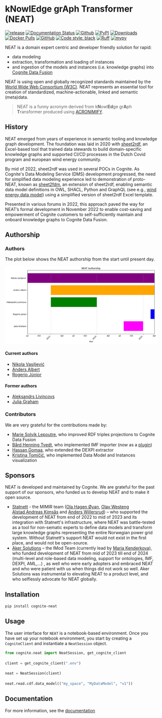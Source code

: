 # kNowlEdge grAph Transformer (NEAT)

[![release](https://img.shields.io/github/actions/workflow/status/cognitedata/neat/release.yaml?style=for-the-badge)](https://github.com/cognitedata/neat/actions/workflows/release.yaml)
[![Documentation Status](https://readthedocs.com/projects/cognite-neat/badge/?version=latest&style=for-the-badge)](https://cognite-neat.readthedocs-hosted.com/en/latest/?badge=latest)
[![Github](https://shields.io/badge/github-cognite/neat-green?logo=github&style=for-the-badge)](https://github.com/cognitedata/neat)
[![PyPI](https://img.shields.io/pypi/v/cognite-neat?style=for-the-badge)](https://pypi.org/project/cognite-neat/)
[![Downloads](https://img.shields.io/pypi/dm/cognite-neat?style=for-the-badge)](https://pypistats.org/packages/cognite-neat)
[![Docker Pulls](https://img.shields.io/docker/pulls/cognite/neat?style=for-the-badge)](https://hub.docker.com/r/cognite/neat)
[![GitHub](https://img.shields.io/github/license/cognitedata/neat?style=for-the-badge)](https://github.com/cognitedata/neat/blob/master/LICENSE)
[![Code style: black](https://img.shields.io/badge/code%20style-black-000000.svg?style=for-the-badge)](https://github.com/ambv/black)
[![Ruff](https://img.shields.io/endpoint?url=https://raw.githubusercontent.com/astral-sh/ruff/main/assets/badge/v2.json&style=for-the-badge)](https://github.com/astral-sh/ruff)
[![mypy](https://img.shields.io/badge/mypy-checked-000000.svg?style=for-the-badge&color=blue)](http://mypy-lang.org)

NEAT is a domain expert centric and developer friendly solution for rapid:

- data modeling
- extraction, transformation and loading of instances
- and ingestion of the models and instances (i.e. knowledge graphs) into [Cognite Data Fusion](https://www.cognite.com/en/product/cognite_data_fusion_industrial_dataops_platform)

NEAT is using open and globally recognized standards maintained by the [World Wide Web Consortium (W3C)](https://www.w3.org/RDF/).
NEAT represents an essential tool for creation of standardized, machine-actionable, linked and semantic (meta)data.

> NEAT is a funny acronym derived from k**N**owl**Ed**ge gr**A**ph **T**ransformer produced using [ACRONIMIFY](https://acronymify.com/NEAT/?q=knowledge+graph+transformer).


## History

NEAT emerged from years of experience in semantic tooling and knowledge graph development. The foundation was laid in 2020 with [sheet2rdf](https://github.com/nikokaoja/sheet2rdf), an Excel-based tool that trained data stewards to build domain-specific knowledge graphs and supported CI/CD processes in the Dutch Covid program and european wind energy community.

By mid of 2022, sheet2rdf was used in several POCs in Cognite. As Cognite's Data Modeling Service (DMS) development progressed, the need for simplified data modeling experience led to demonstration of proto-NEAT, known as [sheet2fdm](https://github.com/cognitedata/sheet2fdm), an extension of sheet2rdf, enabling semantic data model definitions in OWL, SHACL, Python and GraphQL (see e.g., [wind energy data model](https://cognitedata.github.io/wind-energy-data-model/)) using a simplified version of sheet2rdf Excel template.

Presented in various forums in 2022, this approach paved the way for NEAT’s formal development in November 2022 to enable cost-saving and empowerment of Cognite customers to self-sufficiently maintain and onboard knowledge graphs to Cognite Data Fusion.

## Authorship

### Authors
The plot below shows the NEAT authorship from the start until present day.

![NEAT authorship](./artifacts/figs/authorship.png)

#### Current authors
- [Nikola Vasiljević](www.linkedin.com/in/thisisnikola)
- [Anders Albert](https://www.linkedin.com/in/anders-albert-00790483/)
- [Rogerio Júnior](https://www.linkedin.com/in/rogerio-saboia-j%C3%BAnior-087118a7/)

#### Former authors
- [Aleksandrs Livincovs](https://www.linkedin.com/in/aleksandrslivincovs/)
- [Julia Graham](https://www.linkedin.com/in/julia-graham-959a78a7/)

### Contributors
We are very grateful for the contributions made by:


- [Marie Solvik Lepoutre](https://www.linkedin.com/in/mslepoutre/), who improved RDF triples projections to Cognite Data Fusion
- [Bård Henning Tvedt](https://www.linkedin.com/in/bhtvedt/), who implemented IMF importer (now as a [plugin](https://github.com/thisisneat-io/imf-importer-plugin))
- [Hassan Gomaa](https://www.linkedin.com/in/dr-hassan-gomaa-232638121/), who extended the DEXPI extractor
- [Kristina Tomičić](https://www.linkedin.com/in/kristina-tomicic-6bb443108/), who implemented Data Model and Instances visualization


## Sponsors
NEAT is developed and maintained by Cognite. We are grateful for the past support of our sponsors, who funded us to develop NEAT and to make it open source.

- [Statnett](https://www.statnett.no/) - the MIMIR team ([Ola Hagen Øyan](https://www.linkedin.com/in/ola-%C3%B8yan-b0205b19/), [Olav Westeng Alstad](https://www.linkedin.com/in/olav-w-alstad-52329191/),[Andreas Kimsås](https://www.linkedin.com/in/andreas-kims%C3%A5s-964a0b2/) and [Anders Willersrud](https://www.linkedin.com/in/anders-willersrud-13a20220/)) – who supported the development of NEAT from end of 2022 to mid of 2023 and its integration with Statnett's infrastructure, where NEAT was battle-tested as a tool for non-sematic experts to define data models and transform large knowledge graphs representing the entire Norwegian power grid system. Without Statnett's support NEAT would not exist in the first place, and would not be open-source.
- [Aker Solutions](https://www.akersolutions.com/) – the IMod Team (currently lead by [Maria Kenderkova](https://www.linkedin.com/in/maria-kenderkova/)), who funded development of NEAT from mid of 2023 till end of 2024 (multi-level and role-based data modeling, support for ontologies, IMF, DEXPI, AML,...) , as well who were early adopters and embraced NEAT and who were patient with us when things did not work so well. Aker Solutions was instrumental to elevating NEAT to a product level, and who selflessly advocate for NEAT globally.


## Installation

```bash
pip install cognite-neat
```

## Usage

The user interface for `NEAT` is a notebook-based environment. Once you have set up your notebook
environment, you start by creating a `CogniteClient` and instantiate a `NeatSession` object.

```python
from cognite.neat import NeatSession, get_cognite_client

client = get_cognite_client(".env")

neat = NeatSession(client)

neat.read.cdf.data_model(("my_space", "MyDataModel", "v1"))
```

## Documentation

For more information, see the [documentation](https://cognite-neat.readthedocs-hosted.com/en/latest/)